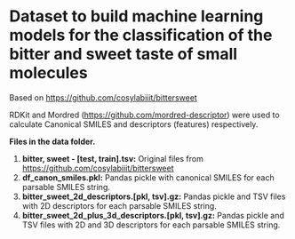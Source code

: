 # Dataset to build machine learning models for the classification of the bitter and sweet taste of small molecules

Based on https://github.com/cosylabiiit/bittersweet

RDKit and Mordred (https://github.com/mordred-descriptor)  were used to calculate Canonical SMILES and descriptors (features) respectively.

**Files in the data folder.**  
1. **bitter, sweet - [test, train].tsv:** Original files from https://github.com/cosylabiiit/bittersweet
2. **df_canon_smiles.pkl:** Pandas pickle with canonical SMILES for each parsable SMILES string.  
3. **bitter_sweet_2d_descriptors.[pkl, tsv].gz:** Pandas pickle and TSV files with  2D descriptors for each parsable SMILES string.  
4. **bitter_sweet_2d_plus_3d_descriptors.[pkl, tsv].gz:** Pandas pickle and TSV files with 2D and 3D descriptors for each parsable SMILES string.  
